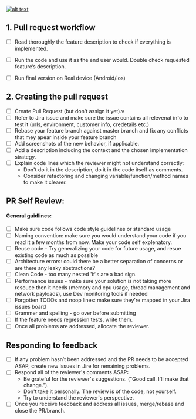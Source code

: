 [![alt text](https://raw.githubusercontent.com/ExLibrisGroup/campusm-pull-request/master/PR.png "Vinta Logo")](https://www.exlibrisgroup.com/products/campusm-mobile-campus-app-platform/)

## 1. Pull request workflow
  * [ ] Read thoroughly the feature description to check if everything is implemented.

  * [ ] Run the code and use it as the end user would. Double check requested feature’s description.
  * [ ] Run final version on Real device (Android/Ios)

## 2. Creating the pull request

  * [ ] Create Pull Request (but don't assign it yet).v
  * [ ] Refer to Jira issue and make sure the issue contains all relevenat info to test it (urls, environment, customer info, credetails etc.)
  * [ ] Rebase your feature branch against master branch and fix any conflicts that mey apear inside your feature branch 
  * [ ] Add screenshots of the new behavior, if applicable.
  * [ ] Add a description including the context and the chosen implementation strategy.
  * [ ] Explain code lines which the reviewer might not understand correctly:
    * Don't do it in the description, do it in the code itself as comments.
    * Consider refactoring and changing variable/function/method names to make it clearer.

## PR Self Review: 
#### General guidlines:

  * [ ] Make sure code follows code style guidelines or standard usage
  * [ ] Naming convention: make sure you would understand your code if you read it a few months from now. Make your code self explenatory.
  * [ ] Reuse code - Try generalizing your code for future usage, and resue existing code as much as possible 
  * [ ] Architecture errors: could there be a better separation of concerns or are there any leaky abstractions?
  * [ ] Clean Code - too many nested 'if's are a bad sign.
  * [ ] Performance issues - make sure your solution is not taking more resouce then it needs (memory and cpu usage, thread management and network payloads), use Dev monitoring tools if needed 
  * [ ] Forgotten TODOs and noop lines: make sure they're mapped in your Jira issues board
  * [ ] Grammer and spelling - go over before submitting
  * [ ] If the feature needs regression tests, write them.
  * [ ] Once all problems are addressed, allocate the reviewer.

## Responding to feedback
  * [ ] If any problem hasn’t been addressed and the PR needs to be accepted ASAP, create new issues in Jire for remaining problems.
  * [ ] Respond all of the reviewer's comments ASAP:
    * Be grateful for the reviewer's suggestions. ("Good call. I'll make that change.").
    * Don't take it personally. The review is of the code, not yourself.
    * Try to understand the reviewer's perspective.
  * [ ] Once you receive feedback and address all issues, merge/rebase and close the PR/branch.
